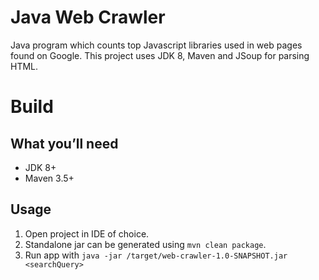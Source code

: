 # Java Web Crawler
Java program which counts top Javascript libraries used in web pages found on Google.
This project uses JDK 8, Maven and JSoup for parsing HTML.

# Build
## What you’ll need
* JDK 8+
* Maven 3.5+

## Usage
1. Open project in IDE of choice. 
2. Standalone jar can be generated using `mvn clean package`. 
3. Run app with `java -jar /target/web-crawler-1.0-SNAPSHOT.jar <searchQuery>`

